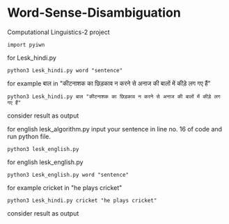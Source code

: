 # Word-Sense-Disambiguation
Computational Linguistics-2 project

```
import pyiwn
```

for Lesk_hindi.py
```
python3 Lesk_hindi.py word "sentence"
```
for example बाल in "कीटनाशक का छिड़काव न करने से अनाज की बालों में कीड़े लग गए हैं"
```
python3 Lesk_hindi.py बाल "कीटनाशक का छिड़काव न करने से अनाज की बालों में कीड़े लग गए हैं"
```
consider result as output

for english lesk_algorithm.py
input your sentence in line no. 16 of code and run python file.
```
python3 lesk_english.py
```

for english lesk_english.py
```
python3 Lesk_english.py word "sentence"
```
for example
cricket in "he plays cricket"
```
python3 Lesk_hindi.py cricket "he plays cricket"
```
consider result as output
